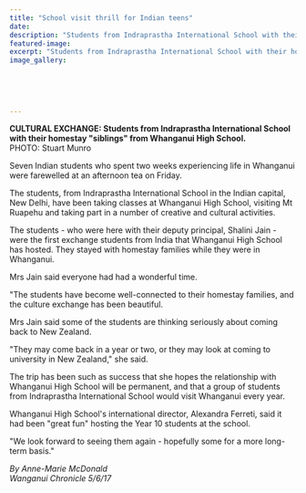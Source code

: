 ```yaml
---
title: "School visit thrill for Indian teens"
date: 
description: "Students from Indraprastha International School with their homestay \"siblings\" from Whanganui High School..."
featured-image: 
excerpt: "Students from Indraprastha International School with their homestay \"siblings\" from Whanganui High School."
image_gallery:
	
	
	
	
	
---
```


<p><strong>CULTURAL EXCHANGE: Students from&nbsp;</strong><span><strong>Indraprastha International School with their homestay "siblings" from Whanganui High School.</strong><br />PHOTO: Stuart Munro</span></p>
<p>Seven Indian students who spent two weeks experiencing life in Whanganui were farewelled at an afternoon tea on Friday.</p>
<p>The students, from Indraprastha International School in the Indian capital, New Delhi, have been taking classes at Whanganui High School, visiting Mt Ruapehu and taking part in a number of creative and cultural activities.</p>
<p>The students - who were here with their deputy principal, Shalini Jain - were the first exchange students from India that Whanganui High School has hosted. They stayed with homestay families while they were in Whanganui.</p>
<p>Mrs Jain said everyone had had a wonderful time.</p>
<p>"The students have become well-connected to their homestay families, and the culture exchange has been beautiful.</p>
<p>Mrs Jain said some of the students are thinking seriously about coming back to New Zealand.</p>
<p>"They may come back in a year or two, or they may look at coming to university in New Zealand," she said.</p>
<p>The trip has been such as success that she hopes the relationship with Whanganui High School will be permanent, and that a group of students from Indraprastha International School would visit Whanganui every year.</p>
<p>Whanganui High School's international director, Alexandra Ferreti, said it had been "great fun" hosting the Year 10 students at the school.</p>
<p>"We look forward to seeing them again - hopefully some for a more long-term basis."</p>
<p><em>By Anne-Marie McDonald</em><br /><em>Wanganui Chronicle 5/6/17</em></p>

